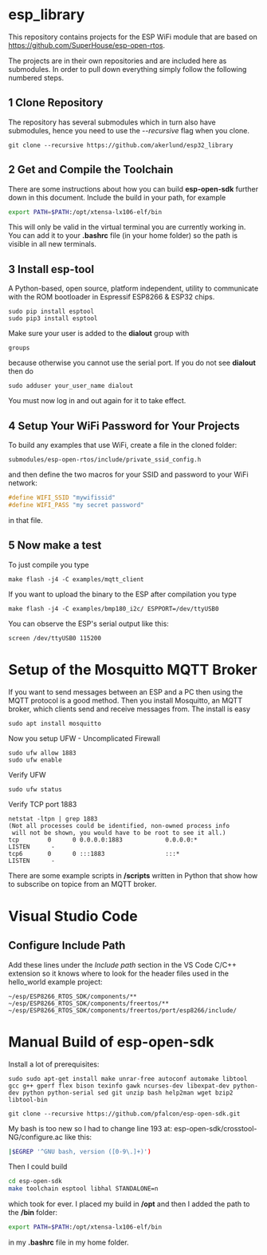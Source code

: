 # esp_library

This repository contains projects for the ESP WiFi module that are based on https://github.com/SuperHouse/esp-open-rtos.

The projects are in their own repositories and are included here as submodules. In order to pull down everything simply follow the following numbered steps.

## 1 Clone Repository

The repository has several submodules which in turn also have submodules, hence you need to use the *--recursive* flag when you clone.

```
git clone --recursive https://github.com/akerlund/esp32_library
```

## 2 Get and Compile the Toolchain

There are some instructions about how you can build **esp-open-sdk** further down in this document. Include the build in your path, for example

```bash
export PATH=$PATH:/opt/xtensa-lx106-elf/bin
```

This will only be valid in the virtual terminal you are currently working in. You can add it to your **.bashrc** file (in your home folder) so the path is visible in all new terminals.

## 3 Install esp-tool

A Python-based, open source, platform independent, utility to communicate with the ROM bootloader in Espressif ESP8266 & ESP32 chips.

```
sudo pip install esptool
sudo pip3 install esptool
```

Make sure your user is added to the **dialout** group with

```
groups
```

because otherwise you cannot use the serial port. If you do not see **dialout** then do

```
sudo adduser your_user_name dialout
```

You must now log in and out again for it to take effect.

## 4 Setup Your WiFi Password for Your Projects

To build any examples that use WiFi, create a file in the cloned folder:

```
submodules/esp-open-rtos/include/private_ssid_config.h
```

and then define the two macros for your SSID and password to your WiFi network:

```c
#define WIFI_SSID "mywifissid"
#define WIFI_PASS "my secret password"
```

in that file.

## 5 Now make a test

To just compile you type

```
make flash -j4 -C examples/mqtt_client
```

If you want to upload the binary to the ESP after compilation you type

```
make flash -j4 -C examples/bmp180_i2c/ ESPPORT=/dev/ttyUSB0
```

You can observe the ESP's serial output like this:

```
screen /dev/ttyUSB0 115200
```

# Setup of the Mosquitto MQTT Broker

If you want to send messages between an ESP and a PC then using the MQTT protocol is a good method.
Then you install Mosquitto, an MQTT broker, which clients send and receive messages from.
The install is easy

```
sudo apt install mosquitto
```

Now you setup UFW - Uncomplicated Firewall

```
sudo ufw allow 1883
sudo ufw enable
```

Verify UFW
```
sudo ufw status
```

Verify TCP port 1883

```
netstat -ltpn | grep 1883
(Not all processes could be identified, non-owned process info
 will not be shown, you would have to be root to see it all.)
tcp        0      0 0.0.0.0:1883            0.0.0.0:*               LISTEN      -
tcp6       0      0 :::1883                 :::*                    LISTEN      -
```

There are some example scripts in **/scripts** written in Python that show how to subscribe on topice from an MQTT broker.


# Visual Studio Code

## Configure Include Path

Add these lines under the *Include path* section in the VS Code C/C++ extension so it knows where to look for the header files used in the hello_world example project:

```
~/esp/ESP8266_RTOS_SDK/components/**
~/esp/ESP8266_RTOS_SDK/components/freertos/**
~/esp/ESP8266_RTOS_SDK/components/freertos/port/esp8266/include/
```

# Manual Build of **esp-open-sdk**

Install a lot of prerequisites:

```
sudo sudo apt-get install make unrar-free autoconf automake libtool gcc g++ gperf flex bison texinfo gawk ncurses-dev libexpat-dev python-dev python python-serial sed git unzip bash help2man wget bzip2 libtool-bin

git clone --recursive https://github.com/pfalcon/esp-open-sdk.git
```

My bash is too new so I had to change line 193 at: esp-open-sdk/crosstool-NG/configure.ac
like this:

```bash
|$EGREP '^GNU bash, version ([0-9\.]+)')
```

Then I could build


```bash
cd esp-open-sdk
make toolchain esptool libhal STANDALONE=n
```

which took for ever. I placed my build in **/opt** and then I added the path to the **/bin** folder:

```bash
export PATH=$PATH:/opt/xtensa-lx106-elf/bin
```
in my **.bashrc** file in my home folder.